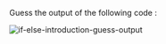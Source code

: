 Guess the output of the following code :

![if-else-introduction-guess-output](https://user-images.githubusercontent.com/53505683/227122368-15ce2de9-9a5a-43b6-9fc7-cefb136bb76c.png)
